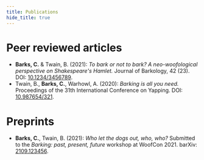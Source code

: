 ```yaml
---
title: Publications
hide_title: true
---
```


# Peer reviewed articles

* **Barks, C.** & Twain, B. (2021): *To bark or not to bark? A neo-woofological perspective on Shakespeare's Hamlet.* Journal of Barkology, 42 (23). DOI: [10.1234/3456789](https://doi2bib.org/bib/10.1234/3456789).
* Twain, B., **Barks, C.**, Warhowl, A. (2020): *Barking is all you need.* Proceedings of the 31th International Conference on Yapping. DOI: [10.987654/321](https://doi2bib.org/bib/10.1234/3456789).



# Preprints

* **Barks, C.**, Twain, B. (2021): *Who let the dogs out, who, who?* Submitted to the *Barking: past, present, future* workshop at WoofCon 2021. barXiv: [2109.123456](https://barxiv.org/abs/2109.123456).